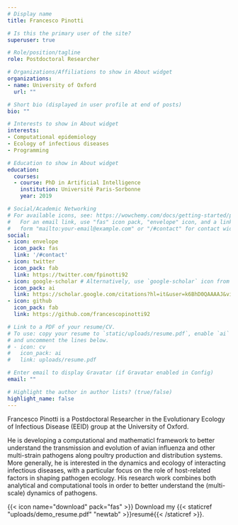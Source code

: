 ```yaml
---
# Display name
title: Francesco Pinotti

# Is this the primary user of the site?
superuser: true

# Role/position/tagline
role: Postdoctoral Researcher

# Organizations/Affiliations to show in About widget
organizations:
- name: University of Oxford
  url: ""

# Short bio (displayed in user profile at end of posts)
bio: ""

# Interests to show in About widget
interests:
- Computational epidemiology
- Ecology of infectious diseases
- Programming

# Education to show in About widget
education:
  courses:
  - course: PhD in Artificial Intelligence
    institution: Université Paris-Sorbonne
    year: 2019

# Social/Academic Networking
# For available icons, see: https://wowchemy.com/docs/getting-started/page-builder/#icons
#   For an email link, use "fas" icon pack, "envelope" icon, and a link in the
#   form "mailto:your-email@example.com" or "/#contact" for contact widget.
social:
- icon: envelope
  icon_pack: fas
  link: '/#contact'
- icon: twitter
  icon_pack: fab
  link: https://twitter.com/fpinotti92
- icon: google-scholar # Alternatively, use `google-scholar` icon from `ai` icon pack
  icon_pack: ai
  link: https://scholar.google.com/citations?hl=it&user=k6BhD0QAAAAJ&view_op=list_works
- icon: github
  icon_pack: fab
  link: https://github.com/francescopinotti92

# Link to a PDF of your resume/CV.
# To use: copy your resume to `static/uploads/resume.pdf`, enable `ai` icons in `params.toml`, 
# and uncomment the lines below.
# - icon: cv
#   icon_pack: ai
#   link: uploads/resume.pdf

# Enter email to display Gravatar (if Gravatar enabled in Config)
email: ""

# Highlight the author in author lists? (true/false)
highlight_name: false
---
```


Francesco Pinotti is a Postdoctoral Researcher in the Evolutionary Ecology of Infectious Disease (EEID) group at the University of Oxford.

He is developing a computational and mathematicl framework to better understand the transmission and evolution of avian influenza and other multi-strain pathogens along poultry production and distribution systems. More generally, he is interested in the dynamics and ecology of interacting infectious diseases, with a particular focus on the role of host-related factors in shaping pathogen ecology. His research work combines both analytical and computational tools in order to better understand the (multi-scale) dynamics of pathogens. 

{{< icon name="download" pack="fas" >}} Download my {{< staticref "uploads/demo_resume.pdf" "newtab" >}}resumé{{< /staticref >}}.
